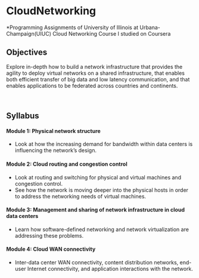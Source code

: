 # CloudNetworking

*Programming Assignments of University of Illinois at Urbana-Champaign(UIUC) Cloud Networking Course I studied on Coursera 

## Objectives

Explore in-depth how to build a network infrastructure that provides the agility to deploy virtual networks on a shared infrastructure, that enables both efficient transfer of big data and low latency communication, and that enables applications to be federated across countries and continents.

<br>

## Syllabus

#### Module 1: Physical network structure
- Look at how the increasing demand for bandwidth within data centers is influencing the network’s design.

#### Module 2: Cloud routing and congestion control
- Look at routing and switching for physical and virtual machines and congestion control.
- See how the network is moving deeper into the physical hosts in order to address the networking needs of virtual machines. 

#### Module 3: Management and sharing of network infrastructure in cloud data centers
- Learn how software-defined networking and network virtualization are addressing these problems.

#### Module 4: Cloud WAN connectivity
- Inter-data center WAN connectivity, content distribution networks, end-user Internet connectivity, and application interactions with the network.

